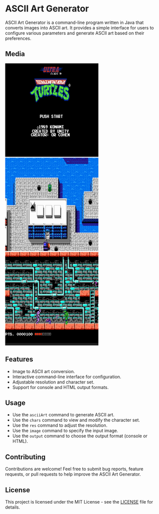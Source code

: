 # ASCII Art Generator

ASCII Art Generator is a command-line program written in Java that converts images into ASCII art. It provides a simple interface for users to configure various parameters and generate ASCII art based on their preferences.

## Media
<img src="ReadmeFiles/readmeImg1.png" alt="Description of Image" width="300" height="300">
<img src="ReadmeFiles/readmeImg2.png" alt="Description of Image" width="300" height="300">
<img src="ReadmeFiles/readmeImg3.png" alt="Description of Image" width="300" height="300">


## Features

- Image to ASCII art conversion.
- Interactive command-line interface for configuration.
- Adjustable resolution and character set.
- Support for console and HTML output formats.

## Usage

- Use the `asciiArt` command to generate ASCII art.
- Use the `chars` command to view and modify the character set.
- Use the `res` command to adjust the resolution.
- Use the `image` command to specify the input image.
- Use the `output` command to choose the output format (console or HTML).

## Contributing

Contributions are welcome! Feel free to submit bug reports, feature requests, or pull requests to help improve the ASCII Art Generator.

## License

This project is licensed under the MIT License - see the [LICENSE](https://choosealicense.com/licenses/mit/) file for details.

